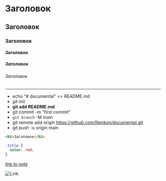 # Заголовок

## Заголовок

### Заголовок

#### Заголовок

##### Заголовок

###### Заголовок

---

- echo "# documental" >> README.md
- _git init_
- **git add README.md**
- git commit -m "first commit"
- `git branch` -M main
- git remote add origin https://github.com/Nenkon/documental.git
- git push -u origin main

```html
<h1>Заголовок</h1>
```

```css
.title {
  color: red;
}
```

[link to note](note.md)

![Link](http://mail.ru)
